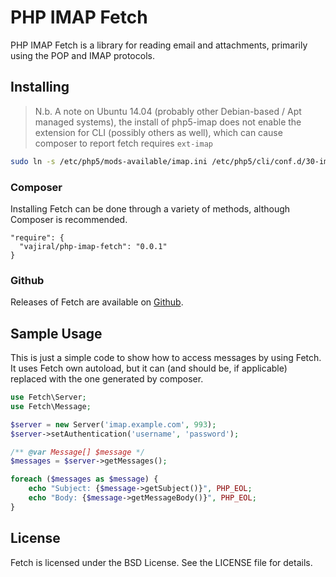 # PHP IMAP Fetch

PHP IMAP Fetch is a library for reading email and attachments, primarily using the POP 
and IMAP protocols.


## Installing

 > N.b. A note on Ubuntu 14.04 (probably other Debian-based / Apt managed
 > systems), the install of php5-imap does not enable the extension for CLI
 > (possibly others as well), which can cause composer to report fetch
 > requires `ext-imap`
 
 ```sh
sudo ln -s /etc/php5/mods-available/imap.ini /etc/php5/cli/conf.d/30-imap.ini
 ```

### Composer

Installing Fetch can be done through a variety of methods, although Composer
is recommended.

```
"require": {
  "vajiral/php-imap-fetch": "0.0.1"
}
```

### Github

Releases of Fetch are available on [Github][:releases:].


## Sample Usage

This is just a simple code to show how to access messages by using Fetch. It
uses Fetch own autoload, but it can (and should be, if applicable) replaced
with the one generated by composer.

```php
use Fetch\Server;
use Fetch\Message;

$server = new Server('imap.example.com', 993);
$server->setAuthentication('username', 'password');

/** @var Message[] $message */
$messages = $server->getMessages();

foreach ($messages as $message) {
    echo "Subject: {$message->getSubject()}", PHP_EOL;
    echo "Body: {$message->getMessageBody()}", PHP_EOL;
}
```

## License

Fetch is licensed under the BSD License. See the LICENSE file for details.

[:releases:]: https://github.com/tedious/Fetch/releases
